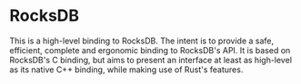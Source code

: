 RocksDB
=======

This is a high-level binding to RocksDB. The intent is to provide a
safe, efficient, complete and ergonomic binding to RocksDB's API. It
is based on RocksDB's C binding, but aims to present an interface at
least as high-level as its native C++ binding, while making use of
Rust's features.
